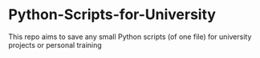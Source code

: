 # Python-Scripts-for-University
This repo aims to save any small Python scripts (of one file) for university projects or personal training
